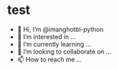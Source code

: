 # test

* 👋 Hi, I’m @imanghotbi-python
* 👀 I’m interested in ...
* 🌱 I’m currently learning ...
* 💞️ I’m looking to collaborate on ...
* 📫 How to reach me ...

